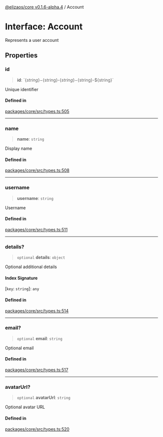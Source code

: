 [@elizaos/core v0.1.6-alpha.4](../index.md) / Account

# Interface: Account

Represents a user account

## Properties

### id

> **id**: \`$\{string\}-$\{string\}-$\{string\}-$\{string\}-$\{string\}\`

Unique identifier

#### Defined in

[packages/core/src/types.ts:505](https://github.com/elizaos/eliza/blob/main/packages/core/src/types.ts#L505)

---

### name

> **name**: `string`

Display name

#### Defined in

[packages/core/src/types.ts:508](https://github.com/elizaos/eliza/blob/main/packages/core/src/types.ts#L508)

---

### username

> **username**: `string`

Username

#### Defined in

[packages/core/src/types.ts:511](https://github.com/elizaos/eliza/blob/main/packages/core/src/types.ts#L511)

---

### details?

> `optional` **details**: `object`

Optional additional details

#### Index Signature

\[`key`: `string`\]: `any`

#### Defined in

[packages/core/src/types.ts:514](https://github.com/elizaos/eliza/blob/main/packages/core/src/types.ts#L514)

---

### email?

> `optional` **email**: `string`

Optional email

#### Defined in

[packages/core/src/types.ts:517](https://github.com/elizaos/eliza/blob/main/packages/core/src/types.ts#L517)

---

### avatarUrl?

> `optional` **avatarUrl**: `string`

Optional avatar URL

#### Defined in

[packages/core/src/types.ts:520](https://github.com/elizaos/eliza/blob/main/packages/core/src/types.ts#L520)
